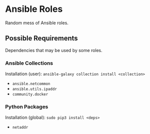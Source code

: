 # Ansible Roles

Random mess of Ansible roles.

## Possible Requirements

Dependencies that may be used by some roles.

### Ansible Collections

Installation (user): `ansible-galaxy collection install <collection>`

- `ansible.netcommon`
- `ansible.utils.ipaddr`
- `community.docker`

### Python Packages

Installation (global): `sudo pip3 install <deps>`

- `netaddr`
